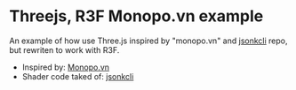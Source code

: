 # Threejs, R3F Monopo.vn example

An example of how use Three.js inspired by "monopo.vn" and [jsonkcli](https://github.com/jsonkcli/monopo.vn) repo, but rewriten to work with R3F.

- Inspired by: [Monopo.vn](https://monopo.vn/)
- Shader code taked of: [jsonkcli](https://github.com/jsonkcli/monopo.vn)
